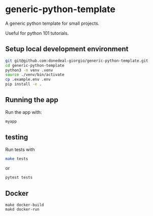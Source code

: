 # generic-python-template

A generic python template for small projects.

Useful for python 101 tutorials.

## Setup local development environment

```bash
git git@github.com:donedeal-giorgio/generic-python-template.git
cd generic-python-template
python3 -m venv .venv
source ./venv/bin/activate
cp .example.env .env
pip install -e .
```

## Running the app
Run the app with:

```bash
myapp
```

## testing

Run tests with
```bash
make tests
```
or 
```bash
pytest tests
```

## Docker

```
make docker-build
makd docker-run
```
